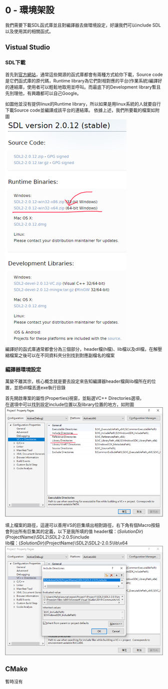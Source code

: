 # 0 - 環境架設
我們需要下載SDL函式庫並且對編譯器去做環境設定，好讓我們可以include SDL以及使用其的相關函式。

## Vistual Studio
### SDL下載
首先到[官方網站](https://www.libsdl.org/download-2.0.php)，通常這些開源的函式庫都會有兩種方式給你下載，Source code是它們函式庫的原代碼，Runtime library為它們對相對應的平台(作業系統)編譯好的連結庫，使用者可以輕鬆地取用並呼叫。而最底下的Development library暫且先別理他，有興趣都可以自己Google。

如圖他並沒有提供linux的Runtime library，所以如果是用linux系統的人就要自行下載Source code並編譯成該平台的連結庫。
依據上述，我們所要載的檔案如附圖  
![GitHub](https://github.com/haha4ni/tututu/blob/main/00.png?raw=true)  
編譯好的函式庫通常都會分為三個部分，header檔(h檔)、lib檔以及dll檔，在解壓縮檔案之後可以在不同資料夾分別找到對應副檔名的檔案

### 編譯器環境設定
萬變不離其宗，核心概念就是要去設定來告知編譯器header檔與lib檔所在的位置，並把dll檔丟進exe執行目錄


首先開啟專案的屬性(Properties)視窗，並點選VC++ Directories選項，  
在選項中可以找到設定include位置以及library位置的地方，如附圖
![GitHub](https://github.com/haha4ni/tututu/blob/main/02.png?raw=true)  

填上檔案的路徑，這邊可以善用VS的巨集填出相對路徑，右下角有個Macro按鈕會列出所有巨集其的定義，以下是我所填的值
header檔：$(SolutionDir)$(ProjectName)\SDL2\SDL2-2.0.5\include  
lib檔：$(SolutionDir)$(ProjectName)\SDL2\SDL2-2.0.5\lib\x64
![GitHub](https://github.com/haha4ni/tututu/blob/main/03.png?raw=true)  

## CMake
暫時沒有

